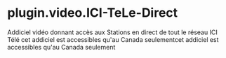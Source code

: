 # plugin.video.ICI-TeLe-Direct
Addiciel vidéo donnant accès aux Stations en direct de tout le réseau ICI Télé 
cet addiciel est accessibles qu'au Canada seulementcet addiciel est accessibles qu'au Canada seulement
